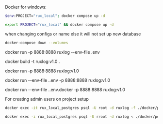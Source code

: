 Docker for windows:

```bash
$env:PROJECT="rux_local"; docker compose up -d
```

```bash
export PROJECT="rux_local" && docker compose up -d
```

when changing configs or name else it will not set up new database

```bash
docker-compose down --volumes
```

docker run -p 8888:8888 ruxlog --env-file .env

docker build -t ruxlog:v1.0 .

docker run -p 8888:8888 ruxlog:v1.0

docker run --env-file .\.env -p 8888:8888 ruxlog:v1.0

docker run --env-file .\.env.docker -p 8888:8888 ruxlog:v1.0

For creating admin users on project setup

```bash
docker exec -it rux_local_postgres psql -U root -d ruxlog -f ./docker/postgres/admin_users.sql
```

```bash
docker exec -i rux_local_postgres psql -U rroot -d ruxlog < ./docker/postgres/admin_users.sql
```
